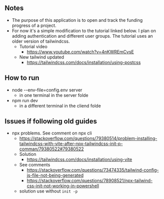 ## Notes
  * The purpose of this application is to open and track the funding progress of a project.
  * For now it's a simple modification to the tutorial linked below. I plan on adding authentication and different user groups. The tutorial uses an older version of tailwindcss. 
    + Tutorial video
      - https://www.youtube.com/watch?v=4nKWREmCvsE
    + New tailwind updated
      - https://tailwindcss.com/docs/installation/using-postcss

## How to run
  * node --env-file=config.env server
    + in one terminal in the server folde
  * npm run dev
    + in a different terminal in the cliend folde

## Issues if following old guides
  * npx problems. See comment on npx cli
    + https://stackoverflow.com/questions/79380514/problem-installing-tailwindcss-with-vite-after-npx-tailwindcss-init-p-comman/79380522#79380522
    + Solution
      - https://tailwindcss.com/docs/installation/using-vite
    + See comments
      - https://stackoverflow.com/questions/73474335/tailwind-config-js-file-not-being-generated
      - https://stackoverflow.com/questions/78908521/npx-tailwind-css-init-not-working-in-powershell
    + solution use without `init -p`